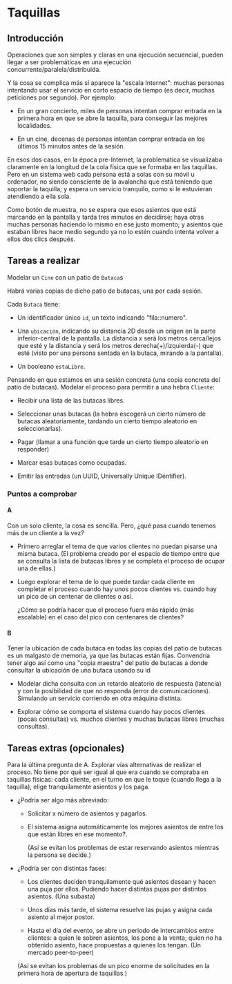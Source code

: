 # Taquillas

## Introducción

Operaciones que son simples y claras en una ejecución secuencial, pueden llegar a ser problemáticas en una ejecución concurrente/paralela/distribuida.

Y la cosa se complica más si aparece la "escala Internet": muchas personas intentando usar el servicio en corto espacio de tiempo (es decir, muchas peticiones por segundo). Por ejemplo:

- En un gran concierto, miles de personas intentan comprar entrada en la primera hora en que se abre la taquilla, para conseguir las mejores localidades.

- En un cine, decenas de personas intentan comprar entrada en los últimos 15 minutos antes de la sesión.

En esos dos casos, en la época pre-Internet, la problemática se visualizaba claramente en la longitud de la cola física que se formaba en las taquillas. Pero en un sistema web cada persona está a solas con su móvil u ordenador, no siendo consciente de la avalancha que está teniendo que soportar la taquilla; y espera un servicio tranquilo, como si le estuvieran atendiendo a ella sola.

Como botón de muestra, no se espera que esos asientos que está marcando en la pantalla y tarda tres minutos en decidirse; haya otras muchas personas haciendo lo mismo en ese justo momento; y asientos que estaban libres hace medio segundo ya no lo estén cuando intenta volver a ellos dos clics después.


## Tareas a realizar

Modelar un `Cine` con un patio de `Butaca`s

Habrá varias copias de dicho patio de butacas, una por cada sesión.

Cada `Butaca` tiene:

- Un identificador único `id`, un texto indicando "fila::numero".

- Una `ubicación`, indicando su distancia 2D desde un origen en la parte inferior-central de la pantalla. La distancia x será los metros cerca/lejos que esté y la distancia y será los metros derecha(+)/izquierda(-) que esté (visto por una persona sentada en la butaca, mirando a la pantalla).

- Un booleano `estaLibre`.

Pensando en que estamos en una sesión concreta (una copia concreta del patio de butacas). Modelar el proceso para permitir a una hebra `Cliente`: 

- Recibir una lista de las butacas libres.

- Seleccionar unas butacas (la hebra escogerá un cierto número de butacas aleatoriamente, tardando un cierto tiempo aleatorio en seleccionarlas).

- Pagar (llamar a una función que tarde un cierto tiempo aleatorio en responder)

- Marcar esas butacas como ocupadas.

- Emitir las entradas (un UUID, Universally Unique IDentifier).


### Puntos a comprobar

#### A

Con un solo cliente, la cosa es sencilla. Pero, ¿qué pasa cuando tenemos más de un cliente a la vez?

- Primero arreglar el tema de que varios clientes no puedan pisarse una misma butaca. (El problema creado por el espacio de tiempo entre que se consulta la lista de butacas libres y se completa el proceso de ocupar una de ellas.)

- Luego explorar el tema de lo que puede tardar cada cliente en completar el proceso cuando hay unos pocos clientes vs. cuando hay un pico de un centenar de clientes o así.

  ¿Cómo se podría hacer que el proceso fuera más rápido (más escalable) en el caso del pico con centenares de clientes?

#### B

Tener la ubicación de cada butaca en todas las copias del patio de butacas es un malgasto de memoria, ya que las butacas están fijas. Convendría tener algo así como una "copia maestra" del patio de butacas a donde consultar la ubicación de una butaca usando su id

- Modelar dicha consulta con un retardo aleatorio de respuesta (latencia) y con la posibilidad de que no responda (error de comunicaciones). Simulando un servicio corriendo en otra máquina distinta.

- Explorar cómo se comporta el sistema cuando hay pocos clientes (pocas consultas) vs. muchos clientes y muchas butacas libres (muchas consultas).



## Tareas extras (opcionales)

Para la última pregunta de A. Explorar vías alternativas de realizar el proceso. No tiene por qué ser igual al que era cuando se compraba en taquillas físicas: cada cliente, en el turno en que le toque (cuando llega a la taquilla), elige tranquilamente asientos y los paga.

- ¿Podría ser algo más abreviado: 

  - Solicitar x número de asientos y pagarlos.

  - El sistema asigna automáticamente los mejores asientos de entre los que están libres en ese momento?.

    (Así se evitan los problemas de estar reservando asientos mientras la persona se decide.)


- ¿Podría ser con distintas fases: 

  - Los clientes deciden tranquilamente qué asientos desean y hacen una puja por ellos. Pudiendo hacer distintas pujas por distintos asientos. (Una subasta)
 
  - Unos días más tarde, el sistema resuelve las pujas y asigna cada asiento al mejor postor.

  - Hasta el día del evento, se abre un periodo de intercambios entre clientes: a quien le sobren asientos, los pone a la venta; quien no ha obtenido asiento, hace propuestas a quienes los tengan. (Un mercado peer-to-peer)

  (Así se evitan los problemas de un pico enorme de solicitudes en la primera hora de apertura de taquillas.)
